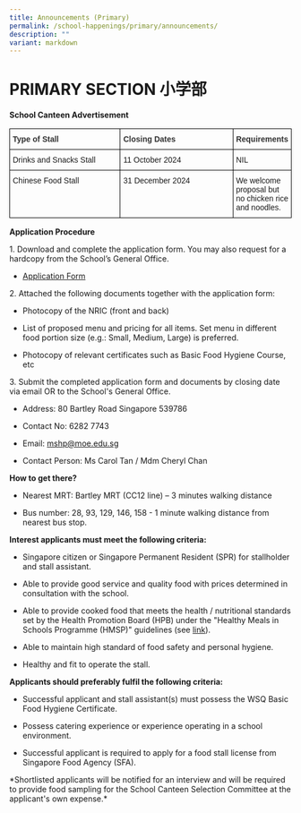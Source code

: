```yaml
---
title: Announcements (Primary)
permalink: /school-happenings/primary/announcements/
description: ""
variant: markdown
---
```

# PRIMARY SECTION 小学部

**School Canteen Advertisement**

<style type="text/css">
.tg  {border-collapse:collapse;border-spacing:0;}
.tg td{border-color:black;border-style:solid;border-width:1px;font-family:Arial, sans-serif;font-size:14px;
  overflow:hidden;padding:10px 5px;word-break:normal;}
.tg  {border-collapse:collapse;border-spacing:0;}
.tg td{border-color:black;border-style:solid;border-width:1px;font-family:Arial, sans-serif;font-size:14px;
  overflow:hidden;padding:10px 5px;word-break:normal;}
.tg th{border-color:black;border-style:solid;border-width:1px;font-family:Arial, sans-serif;font-size:14px;
  font-weight:normal;overflow:hidden;padding:10px 5px;word-break:normal;}
.tg .tg-vkjt{color:#323232;font-weight:bold;text-align:left;vertical-align:top}
.tg .tg-0lax{text-align:left;vertical-align:top}
</style>
<table style="table-layout: fixed; width: 100%;" class="tg">
<thead>
  <tr>
    <th style="width: 50%" class="tg-vkjt"><span style="color:#323232">Type of Stall</span></th>
    <th style="width: 50%" class="tg-vkjt"><span style="color:#323232">Closing Dates</span></th><th style="width: 50%" class="tg-vkjt"><span style="color:#323232">Requirements</span></th>
  </tr>
</thead>
<tbody>
  <tr>
		<td style="width: 50%" class="tg-0lax">Drinks and Snacks Stall</td>
    <td style="width: 50%" class="tg-0lax">11 October 2024</td>
		<td style="width: 50%" class="tg-0lax">NIL</td>
  </tr>
	
<tr>
		<td style="width: 50%" class="tg-0lax">Chinese Food Stall</td>
    <td style="width: 50%" class="tg-0lax">31 December 2024</td>
		<td style="width: 50%" class="tg-0lax">We welcome proposal but no chicken rice and noodles.    </td>
  </tr>
</tbody>
</table>

       

**Application Procedure**

1\. Download and complete the application form. You may also request for a hardcopy from the School’s General Office.

* [Application Form](Application_for_Canteen_Stall_FormBF7)

2\. Attached the following documents together with the application form:

* Photocopy of the NRIC (front and back)

* List of proposed menu and pricing for all items. Set menu in different food portion size (e.g.: Small, Medium, Large) is preferred.

* Photocopy of relevant certificates such as Basic Food Hygiene Course, etc

3\. Submit the completed application form and documents by closing date via email OR to the School's General Office.

* Address: 80 Bartley Road Singapore 539786

* Contact No: 6282 7743

* Email: mshp@moe.edu.sg

* Contact Person: Ms Carol Tan / Mdm Cheryl Chan

**How to get there?**

* Nearest MRT: Bartley MRT (CC12 line) – 3 minutes walking distance

* Bus number: 28, 93, 129, 146, 158 - 1 minute walking distance from nearest bus stop.

**Interest applicants must meet the following criteria:**

* Singapore citizen or Singapore Permanent Resident (SPR) for stallholder and stall assistant.

* Able to provide good service and quality food with prices determined in consultation with the school.

* Able to provide cooked food that meets the health / nutritional standards set by the Health Promotion Board (HPB) under the "Healthy Meals in Schools Programme (HMSP)" guidelines (see [link](https://www.hpb.gov.sg/schools/school-programmes/healthy-meals-in-schools-programme)).

* Able to maintain high standard of food safety and personal hygiene.

* Healthy and fit to operate the stall.

**Applicants should preferably fulfil the following criteria:**

* Successful applicant and stall assistant(s) must possess the WSQ Basic Food Hygiene Certificate.

* Possess catering experience or experience operating in a school environment.

* Successful applicant is required to apply for a food stall license from Singapore Food Agency (SFA).

*Shortlisted applicants will be notified for an interview and will be required to provide food sampling for the School Canteen Selection Committee at the applicant's own expense.\*